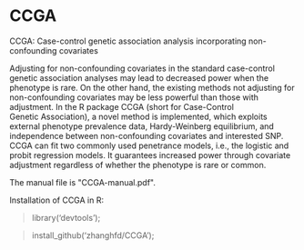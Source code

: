 # CCGA
CCGA: Case-control genetic association analysis incorporating non-confounding covariates

Adjusting for non-confounding covariates in the standard case-control genetic association analyses may lead to decreased power when the phenotype is rare. On the other hand, the existing methods not adjusting for non-confounding covariates may be less powerful than those with adjustment. In the R package CCGA (short for Case-Control Genetic Association), a novel method is implemented, which exploits external phenotype prevalence data, Hardy-Weinberg equilibrium, and independence between non-confounding covariates and interested SNP. CCGA can fit two commonly used penetrance models, i.e., the logistic and probit regression models. It guarantees increased power through covariate adjustment regardless of whether the phenotype is rare or common.

The manual file is "CCGA-manual.pdf". 

Installation of CCGA in R:

> library(‘devtools’);

> install_github(‘zhanghfd/CCGA’);
